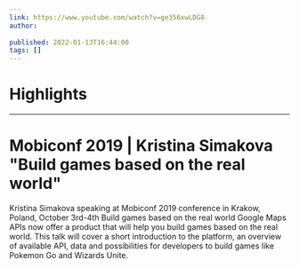 ```yaml
---
link: https://www.youtube.com/watch?v=ge356xwLDG8
author: 
   
published: 2022-01-13T16:44:00
tags: []
---
```

# Highlights


---
# Mobiconf 2019 | Kristina Simakova "Build games based on the real world"
Kristina Simakova speaking at Mobiconf 2019 conference in Krakow, Poland, October 3rd-4th Build games based on the real world Google Maps APIs now offer a product that will help you build games based on the real world. This talk will cover a short introduction to the platform, an overview of available API, data and possibilities for developers to build games like Pokemon Go and Wizards Unite.